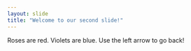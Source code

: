 ```yaml
---
layout: slide
title: "Welcome to our second slide!"
---
```

Roses are red. Violets are blue. 
Use the left arrow to go back!
